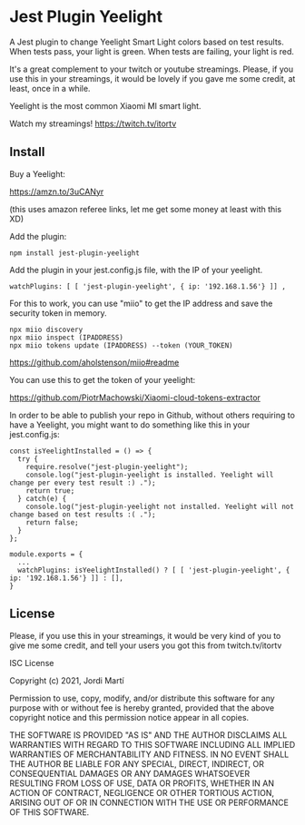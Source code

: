 # Jest Plugin Yeelight

A Jest plugin to change Yeelight Smart Light colors based on test results. When tests pass, your light is green.
When tests are failing, your light is red.

It's a great complement to your twitch or youtube streamings. Please, if you use this in your streamings,
it would be lovely if you gave me some credit, at least, once in a while.

Yeelight is the most common Xiaomi MI smart light.

Watch my streamings! https://twitch.tv/itortv

## Install

Buy a Yeelight:

https://amzn.to/3uCANyr 

(this uses amazon referee links, let me get some money at least with this XD)

Add the plugin:

```
npm install jest-plugin-yeelight
```

Add the plugin in your jest.config.js file, with the IP of your yeelight.

```
watchPlugins: [ [ 'jest-plugin-yeelight', { ip: '192.168.1.56'} ]] ,
```

For this to work, you can use "miio" to get the IP address and save the security token in memory.


```
npx miio discovery
npx miio inspect (IPADDRESS)
npx miio tokens update (IPADDRESS) --token (YOUR_TOKEN)
```
https://github.com/aholstenson/miio#readme

You can use this to get the token of your yeelight:

https://github.com/PiotrMachowski/Xiaomi-cloud-tokens-extractor

In order to be able to publish your repo in Github, without others requiring to have a Yeelight, 
you might want to do something like this in your jest.config.js:

```
const isYeelightInstalled = () => {
  try {
    require.resolve("jest-plugin-yeelight");
    console.log("jest-plugin-yeelight is installed. Yeelight will change per every test result :) .");
    return true;
  } catch(e) {
    console.log("jest-plugin-yeelight not installed. Yeelight will not change based on test results :( .");
    return false;
  }
};

module.exports = {
  ...
  watchPlugins: isYeelightInstalled() ? [ [ 'jest-plugin-yeelight', { ip: '192.168.1.56'} ]] : [],
}
```

## License

Please, if you use this in your streamings, it would be very kind of you
to give me some credit, and tell your users you got this from twitch.tv/itortv

ISC License

Copyright (c) 2021, Jordi Martí

Permission to use, copy, modify, and/or distribute this software for any
purpose with or without fee is hereby granted, provided that the above
copyright notice and this permission notice appear in all copies.

THE SOFTWARE IS PROVIDED "AS IS" AND THE AUTHOR DISCLAIMS ALL WARRANTIES
WITH REGARD TO THIS SOFTWARE INCLUDING ALL IMPLIED WARRANTIES OF
MERCHANTABILITY AND FITNESS. IN NO EVENT SHALL THE AUTHOR BE LIABLE FOR
ANY SPECIAL, DIRECT, INDIRECT, OR CONSEQUENTIAL DAMAGES OR ANY DAMAGES
WHATSOEVER RESULTING FROM LOSS OF USE, DATA OR PROFITS, WHETHER IN AN
ACTION OF CONTRACT, NEGLIGENCE OR OTHER TORTIOUS ACTION, ARISING OUT OF
OR IN CONNECTION WITH THE USE OR PERFORMANCE OF THIS SOFTWARE.
